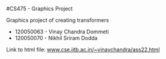 #CS475 - Graphics Project


Graphics project of creating transformers

* 120050063 - Vinay Chandra Dommeti
* 120050070 - Nikhil Sriram Dodda

Link to html file:  www.cse.iitb.ac.in/~vinaychandra/ass22.html

